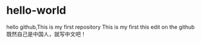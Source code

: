 # hello-world
hello github,This is my first repository
This is my first this edit on the github 
既然自己是中国人，就写中文吧！
